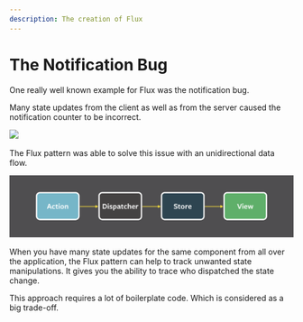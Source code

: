 ```yaml
---
description: The creation of Flux
---
```


# The Notification Bug

One really well known example for Flux was the notification bug.

Many state updates from the client as well as from the server caused the notification counter to be incorrect.

![](https://encrypted-tbn0.gstatic.com/images?q=tbn:ANd9GcQZg7-aVRfctv-NUbESjrQJJDrn_GESCDvHByDpK-XPi_HyQ_Mr_w&s)

The Flux pattern was able to solve this issue with an unidirectional data flow.

![](.gitbook/assets/flux-simple-f8-diagram-1300w.png)

When you have many state updates for the same component from all over the application, the Flux pattern can help to track unwanted state manipulations. It gives you the ability to trace who dispatched the state change.

This approach requires a lot of boilerplate code. Which is considered as a big trade-off.

